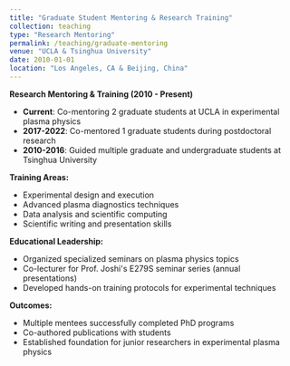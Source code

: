 ```yaml
---
title: "Graduate Student Mentoring & Research Training"
collection: teaching
type: "Research Mentoring"
permalink: /teaching/graduate-mentoring
venue: "UCLA & Tsinghua University"
date: 2010-01-01
location: "Los Angeles, CA & Beijing, China"
---
```


**Research Mentoring & Training (2010 - Present)**

* **Current**: Co-mentoring 2 graduate students at UCLA in experimental plasma physics
* **2017-2022**: Co-mentored 1 graduate students during postdoctoral research
* **2010-2016**: Guided multiple graduate and undergraduate students at Tsinghua University

**Training Areas:**
* Experimental design and execution
* Advanced plasma diagnostics techniques
* Data analysis and scientific computing
* Scientific writing and presentation skills

**Educational Leadership:**
* Organized specialized seminars on plasma physics topics
* Co-lecturer for Prof. Joshi's E279S seminar series (annual presentations)
* Developed hands-on training protocols for experimental techniques

**Outcomes:**
* Multiple mentees successfully completed PhD programs
* Co-authored publications with students
* Established foundation for junior researchers in experimental plasma physics
